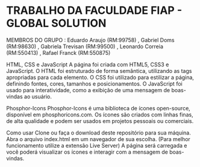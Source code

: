 # TRABALHO DA FACULDADE FIAP - GLOBAL SOLUTION
MEMBROS DO GRUPO : Eduardo Araujo (RM:99758) , Gabriel Doms (RM:98630) , Gabriela Trevisan (RM:99500) , Leonardo Correia (RM:550413) , Rafael Franck (RM:550875)


HTML, CSS e JavaScript A página foi criada com HTML5, CSS3 e JavaScript. O HTML foi estruturado de forma semântica, utilizando as tags apropriadas para cada elemento. O CSS foi utilizado para estilizar a página, definindo fontes, cores, tamanhos e posicionamentos. O JavaScript foi usado para interatividade, como a exibição de uma mensagem de boas-vindas ao usuário.

Phosphor-Icons Phosphor-Icons é uma biblioteca de ícones open-source, disponível em phosphoricons.com. Os ícones são criados com linhas finas, de alta qualidade e podem ser usados em projetos pessoais ou comerciais.

Como usar Clone ou faça o download deste repositório para sua máquina. Abra o arquivo index.html em um navegador de sua escolha. (Para melhor funcionamento utilize a extensão Live Server) A página será carregada e você poderá visualizar os ícones e interagir com a mensagem de boas-vindas.

